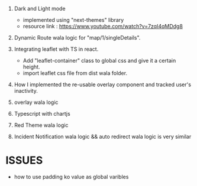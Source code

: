 1. Dark and Light mode

   - implemented using "next-themes" library
   - resource link : https://www.youtube.com/watch?v=7zqI4qMDdg8

2. Dynamic Route wala logic for "map/1/singleDetails".

3. Integrating leaflet with TS in react.

   - Add "leaflet-container" class to global css and give it a certain height.
   - import leaflet css file from dist wala folder.

4. How I implemented the re-usable overlay component and tracked user's inactivity.

5. overlay wala logic

6. Typescript with chartjs

7. Red Theme wala logic

8. Incident Notification wala logic && auto redirect wala logic is very similar

# ISSUES

- how to use padding ko value as global varibles

